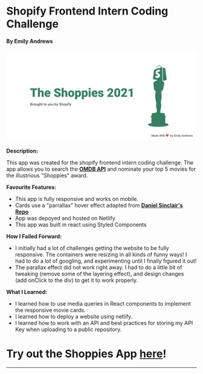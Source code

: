 
# Shopify Frontend Intern Coding Challenge
#### By Emily Andrews

![sign-up](/ShoppiesBanner.png)

**Description:**

This app was created for the shopify frontend intern coding challenge. The app allows you to search the [**OMDB API**](http://www.omdbapi.com/) and nominate your top 5 movies for the illustrious "Shoppies" award.

**Favourite Features:**
- This app is fully responsive and works on mobile. 
- Cards use a "parrallax" hover effect adapted from [**Daniel Sinclair's Repo**](https://github.com/DanielSinclair/react-atv-parallax)
- App was depoyed and hosted on Netlify 
- This app was built in react using Styled Components

**How I Failed Forward:**
- I initially had a lot of challenges getting the website to be fully responsive. The containers were resizing in all kinds of funny ways! I had to do a lot of googling, and experimenting until I finally figured it out! 
- The parallax effect did not work right away. I had to do a little bit of tweaking (remove some of the layering effect), and design changes (add onClick to the div) to get it to work properly. 

**What I Learned:**
- I learned how to use media queries in React components to implement the responsive movie cards.
- I learned how to deploy a website using netlify. 
- I learned how to work with an API and best practices for storing my API Key when uploading to a public repository. 

# Try out the Shoppies App [**here**](https://emily-shoppies.netlify.app/)!
___
